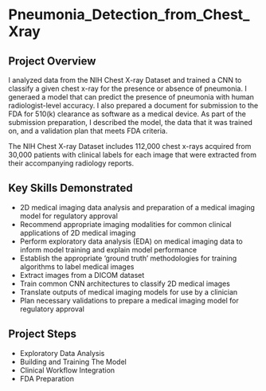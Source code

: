 # Pneumonia_Detection_from_Chest_Xray

## Project Overview

I analyzed data from the NIH Chest X-ray Dataset and trained a CNN to classify a given chest x-ray for the presence or absence of pneumonia. I generaed a model that can predict the presence of pneumonia with human radiologist-level accuracy. I also prepared a document for submission to the FDA for 510(k) clearance as software as a medical device. As part of the submission preparation, I described the model, the data that it was trained on, and a validation plan that meets FDA criteria.

The NIH Chest X-ray Dataset includes 112,000 chest x-rays acquired from 30,000 patients with clinical labels for each image that were extracted from their accompanying radiology reports.

## Key Skills Demonstrated

- 2D medical imaging data analysis and preparation of a medical imaging model for regulatory approval
- Recommend appropriate imaging modalities for common clinical applications of 2D medical imaging
- Perform exploratory data analysis (EDA) on medical imaging data to inform model training and explain model performance
- Establish the appropriate ‘ground truth’ methodologies for training algorithms to label medical images
- Extract images from a DICOM dataset
- Train common CNN architectures to classify 2D medical images
- Translate outputs of medical imaging models for use by a clinician
- Plan necessary validations to prepare a medical imaging model for regulatory approval

## Project Steps

- Exploratory Data Analysis
- Building and Training The Model
- Clinical Workflow Integration
- FDA Preparation
